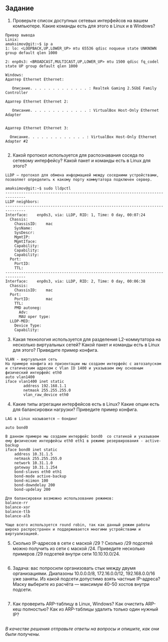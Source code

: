 ## Задание

1. Проверьте список доступных сетевых интерфейсов на вашем компьютере. Какие команды есть для этого в Linux и в Windows?
```
Привер вывода
Linix:
amaksimov@git:~$ ip a
1: lo: <LOOPBACK,UP,LOWER_UP> mtu 65536 qdisc noqueue state UNKNOWN group default qlen 1000
    
2: enp0s3: <BROADCAST,MULTICAST,UP,LOWER_UP> mtu 1500 qdisc fq_codel state UP group default qlen 1000
   
Windows:
Адаптер Ethernet Ethernet:

   Описание. . . . . . . . . . . . . : Realtek Gaming 2.5GbE Family Controller
   
Адаптер Ethernet Ethernet 2:

   Описание. . . . . . . . . . . . . : VirtualBox Host-Only Ethernet Adapter
   

Адаптер Ethernet Ethernet 3:

  Описание. . . . . . . . . . . . . : VirtualBox Host-Only Ethernet Adapter #2
   
```

2. Какой протокол используется для распознавания соседа по сетевому интерфейсу? Какой пакет и команды есть в Linux для этого?
```
LLDP – протокол для обмена информацией между соседними устройствами,
позволяет определить к какому порту коммутатора подключен сервер.

amaksimov@git:~$ sudo lldpctl
-------------------------------------------------------------------------------
LLDP neighbors:
-------------------------------------------------------------------------------
Interface:    enp0s3, via: LLDP, RID: 1, Time: 0 day, 00:07:24
  Chassis:
    ChassisID:    mac 
    SysName:      
    SysDescr:     
    MgmtIP:       
    MgmtIface:    
    Capability:   
    Capability:   
    Capability:   
  Port:
    PortID:       
    TTL:          
-------------------------------------------------------------------------------
Interface:    enp0s3, via: LLDP, RID: 2, Time: 0 day, 00:06:38
  Chassis:
    ChassisID:    mac 
  Port:
    PortID:       mac 
    TTL:          
    PMD autoneg:  
      Adv:          
      MAU oper type: 
  LLDP-MED:
    Device Type:  
    Capability:   

```

3. Какая технология используется для разделения L2-коммутатора на несколько виртуальных сетей? Какой пакет и команды есть в Linux для этого? Приведите пример конфига.
```
VLAN - виртуальная сеть
На примере конфига из призентации мы создаем интерфейс с автозапуском и статическим адресом с Vlan ID 1400 и указываем ему основным физический интерфейс eth0
auto vlan1400
iface vlan1400 inet static
        address 192.168.1.1
        netmask 255.255.255.0
        vlan_raw_device eth0
```

4. Какие типы агрегации интерфейсов есть в Linux? Какие опции есть для балансировки нагрузки? Приведите пример конфига.
```
LAG в Linux называется – бондинг

auto bond0

В данном примере мы создаем интерфейс bond0  со статикой и указываем ему физические интерфейсы eth0 eth1 в режиме резервирования - active-backup
iface bond0 inet static
    address 10.31.1.5
    netmask 255.255.255.0
    network 10.31.1.0
    gateway 10.31.1.254
    bond-slaves eth0 eth1
    bond-mode active-backup
    bond-miimon 100
    bond-downdelay 200
    bond-updelay 200

Для балансировки возможно использование режимов: 
balance-rr
balance-xor
balance-tlb
balance-alb

Чаще всего используется round robin, так как данный режим работы широко распространен и поддерживается многими устройствами и виртуализацией.
```

5. Сколько IP-адресов в сети с маской /29 ? Сколько /29 подсетей можно получить из сети с маской /24. Приведите несколько примеров /29 подсетей внутри сети 10.10.10.0/24.
```

```

6. Задача: вас попросили организовать стык между двумя организациями. Диапазоны 10.0.0.0/8, 172.16.0.0/12, 192.168.0.0/16 уже заняты. Из какой подсети допустимо взять частные IP-адреса? Маску выберите из расчёта — максимум 40–50 хостов внутри подсети.
```

```

7. Как проверить ARP-таблицу в Linux, Windows? Как очистить ARP-кеш полностью? Как из ARP-таблицы удалить только один нужный IP?
```

```

*В качестве решения отправьте ответы на вопросы и опишите, как они были получены.*
